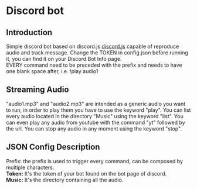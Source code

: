# Discord bot

## Introduction

Simple discord bot based on discord.js [discord.js](https://github.com/discordjs/discord.js)
capable of reproduce audio and track message.
Change the TOKEN in config.json before running it, you can find it on your
Discord Bot Info page.  
EVERY command need to be preceded with the prefix and needs to have one blank
space after, i.e. !play audio1

## Streaming Audio

"audio1.mp3" and "audio2.mp3" are intended as a generic audio you want to run,
in order to play them you have to use the keyword "play".
You can list every audio located in the directory "Music" using the keyword "list".
You can even play any audio from youtube with the command "yt" followed by the url.
You can stop any audio in any moment using the keyword "stop".

## JSON Config Description

Prefix: the prefix is used to trigger every command,
can be composed by multiple characters.  
**Token:** It's the token of your bot found on the bot page of discord.  
**Music:** It's the directory containing all the audio.
